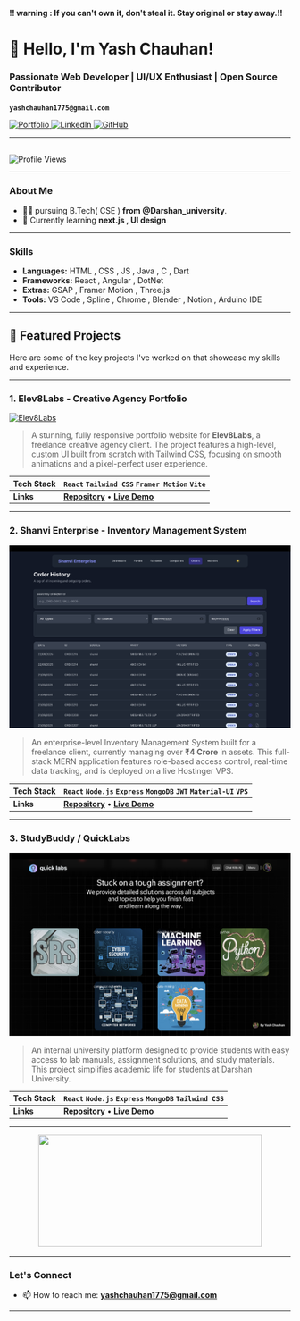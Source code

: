 **‼ warning : If you can't own it, don't steal it. Stay original or stay away.‼**

# 👋 Hello, I'm Yash Chauhan!

### Passionate Web Developer | UI/UX Enthusiast | Open Source Contributor
**`yashchauhan1775@gmail.com`**

<a href="https://yash-chauhan.vercel.app/" target="_blank">
  <img src="https://img.shields.io/badge/Portfolio-000000?style=for-the-badge&logo=About.me&logoColor=white" alt="Portfolio"/>
</a>
<a href="https://www.linkedin.com/in/yashchauhan008" target="_blank">
  <img src="https://img.shields.io/badge/LinkedIn-0077B5?style=for-the-badge&logo=linkedin&logoColor=white" alt="LinkedIn"/>
</a>
<a href="https://github.com/Yashchauhan008" target="_blank">
  <img src="https://img.shields.io/badge/GitHub-100000?style=for-the-badge&logo=github&logoColor=white" alt="GitHub"/>
</a>

---
<div id="header" align="left" style="margin-top: 30px;">
  <img src="https://komarev.com/ghpvc/?username=yashchauhan008&style=for-the-badge&color=blue" alt="Profile Views"/>
</div>

---

### About Me

- 👨‍💻 pursuing B.Tech( CSE ) **from @Darshan_university**.
- 🌱 Currently learning **next.js , UI design**

---

### Skills

- **Languages:** HTML , CSS , JS , Java , C , Dart  
- **Frameworks:** React , Angular , DotNet  
- **Extras:** GSAP , Framer Motion , Three.js  
- **Tools:** VS Code , Spline , Chrome , Blender , Notion , Arduino IDE  

---

## 🚀 Featured Projects

Here are some of the key projects I've worked on that showcase my skills and experience.

---

### 1. Elev8Labs - Creative Agency Portfolio

<a href="https://elev8labs.in" target="_blank">
  <img src="./elev8labs.png" alt="Elev8Labs"/>
</a>

> A stunning, fully responsive portfolio website for **Elev8Labs**, a freelance creative agency client. The project features a high-level, custom UI built from scratch with Tailwind CSS, focusing on smooth animations and a pixel-perfect user experience.

| Tech Stack | `React` `Tailwind CSS` `Framer Motion` `Vite` |
| :--- | :--- |
| **Links** | [**Repository**](https://github.com/Yashchauhan008/elev8labs) • [**Live Demo**](https://elev8labs.in) |

---

### 2. Shanvi Enterprise - Inventory Management System

<a href="https://shanvi001.vercel.app/" target="_blank">
  <img src="./shanvi.png" alt="Shanvi Enterprise IMS"/>
</a>

> An enterprise-level Inventory Management System built for a freelance client, currently managing over **₹4 Crore** in assets. This full-stack MERN application features role-based access control, real-time data tracking, and is deployed on a live Hostinger VPS.

| Tech Stack | `React` `Node.js` `Express` `MongoDB` `JWT` `Material-UI` `VPS` |
| :--- | :--- |
| **Links** | [**Repository**](https://github.com/Yashchauhan008/shanvi) • [**Live Demo**](https://shanvi001.vercel.app/) |

---

### 3. StudyBuddy / QuickLabs

<a href="https://studybuddy-v2.vercel.app/" target="_blank">
  <img src="./studybuddy.png" alt="StudyBuddy/QuickLabs"/>
</a>

> An internal university platform designed to provide students with easy access to lab manuals, assignment solutions, and study materials. This project simplifies academic life for students at Darshan University.

| Tech Stack | `React` `Node.js` `Express` `MongoDB` `Tailwind CSS` |
| :--- | :--- |
| **Links** | [**Repository**](https://github.com/Yashchauhan008/studybuddy-v2) • [**Live Demo**](https://studybuddy-v2.vercel.app/) |

---

<p align="center">
  <img width="400" height="200" src="https://github-readme-stats.vercel.app/api/top-langs/?username=yashchauhan008&size_weight=0.0005&count_weight=0.3&layout=compact&theme=vision-friendly-dark">
</p>

---

### Let's Connect

- 📫 How to reach me: **yashchauhan1775@gmail.com**

---
